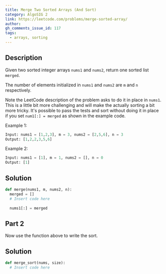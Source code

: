```yaml
---
title: Merge Two Sorted Arrays (And Sort)
category: AlgoSIG 2
link: https://leetcode.com/problems/merge-sorted-array/
author:
gh_comments_issue_id: 117
tags:
  - arrays, sorting
---
```


## Description

Given two sorted integer arrays `nums1` and `nums2`, return one sorted list `merged`.

The number of elements initialized in `nums1` and `nums2` are `m` and `n` respectively.

Note the LeetCode description of the problem asks to do it in place in `nums1`. This is a little bit more challenging and will make the actually sorting a bit more tricky. It's possible to pass the tests and sort without doing it in place if you set `num1[:] = merged` as shown in the example code.

Example 1:
```python
Input: nums1 = [1,2,3], m = 3, nums2 = [2,5,6], n = 3
Output: [1,2,2,3,5,6]
```

Example 2:
```python
Input: nums1 = [1], m = 1, nums2 = [], n = 0
Output: [1]
```


## Solution ##

```python
def merge(nums1, m, nums2, n):
  merged = []
  # Insert code here
  
  nums1[:] = merged

  ```
  
 ## Part 2 ##
 
 Now use the function above to write the sort.
 
 ## Solution

```python
def merge_sort(nums, size):
  # Insert code here
  
  ```
